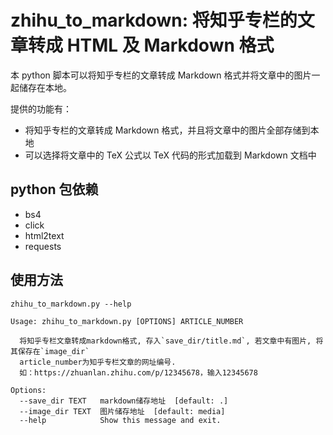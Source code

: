 # zhihu_to_markdown: 将知乎专栏的文章转成 HTML 及 Markdown 格式

本 python 脚本可以将知乎专栏的文章转成 Markdown 格式并将文章中的图片一起储存在本地。

提供的功能有：
* 将知乎专栏的文章转成 Markdown 格式，并且将文章中的图片全部存储到本地
* 可以选择将文章中的 TeX 公式以 TeX 代码的形式加载到 Markdown 文档中

## python 包依赖
* bs4
* click
* html2text
* requests

## 使用方法

    zhihu_to_markdown.py --help
    
    Usage: zhihu_to_markdown.py [OPTIONS] ARTICLE_NUMBER

      将知乎专栏文章转成markdown格式, 存入`save_dir/title.md`, 若文章中有图片, 将其保存在`image_dir`
      article_number为知乎专栏文章的网址编号.
      如：https://zhuanlan.zhihu.com/p/12345678，输入12345678

    Options:
      --save_dir TEXT   markdown储存地址  [default: .]
      --image_dir TEXT  图片储存地址  [default: media]
      --help            Show this message and exit.
